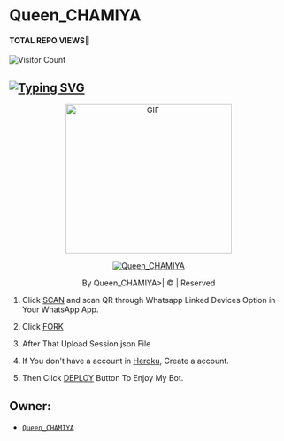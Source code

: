 # Queen_CHAMIYA

#### TOTAL REPO VIEWS📍

![Visitor Count](https://profile-counter.glitch.me/terror-boy/count.svg)

## [![Typing SVG](https://readme-typing-svg.herokuapp.com?font=Rockstar-ExtraBold&color=F33A6A&lines=WELCOME+TO+Queen_CHAMIYA+WA+BOT.;CREATED+BY+Queen_CHAMIYA;BEST+MULTIDEVICE+WA+BOT;THANKS+FOR+VISITING+MY+GIT)](https://git.io/typing-svg)

 </a>

</p>

<div align="center">

  <p align="center">

<img src="https://i.ibb.co/yPb1nwF/9QCzPN.webp" alt="GIF" width="300" height="270"/>

</p>

  <p align="center">

<a href="#"><img title="Queen_CHAMIYA" src="https://img.shields.io/badge/Queen_CHAMIYA-green?colorA=%23ff0000&colorB=%23017e40&style=for-the-badge"></a>

</p>

</div>

<p align="center">By Queen_CHAMIYA>| © | Reserved  </br> 


1. Click [SCAN](https://replit.com/@cham20070626/QueenCHAMIYA#index.js) and scan QR through Whatsapp Linked Devices Option in Your WhatsApp App.

2. Click [FORK](https://github.com/chaminduindula6789/Queen_CHAMIYA/blob/main/README.md)

2. After That Upload Session.json File

3. If You don't have a account in [Heroku](https://signup.heroku.com/), Create a account.

5. Then Click [DEPLOY](https://heroku.com/deploy) Button To Enjoy My Bot.


## Owner:
* [`Queen_CHAMIYA`](https://github.com/chaminduindula6789/Queen_CHAMIYA)


